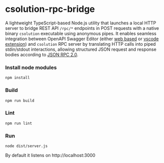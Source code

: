 # csolution-rpc-bridge

A lightweight TypeScript-based Node.js utility that launches a local HTTP server to bridge REST API `/rpc/*` endpoints in POST requests with a native binary `csolution` executable using anonymous pipes. It enables seamless integration between OpenAPI Swagger Editor (either [web based](https://editor-next.swagger.io/) or [vscode extension](https://marketplace.visualstudio.com/items?itemName=42Crunch.vscode-openapi)) and `csolution` RPC server by translating HTTP calls into piped stdin/stdout interactions, allowing structured JSON request and response bodies according to [JSON RPC 2.0](https://www.jsonrpc.org/specification).

### Install node modules

```
npm install
```

### Build
```
npm run build
```

### Lint
```
npm run lint
```

### Run
```
node dist/server.js
```
By default it listens on http://localhost:3000
